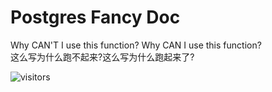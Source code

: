 # Postgres Fancy Doc

Why CAN'T I  use this function? Why CAN I use this function?  
这么写为什么跑不起来?这么写为什么跑起来了?


![visitors](https://visitor-badge.laobi.icu/badge?page_id=DreamingCats.postgres-fancy-doc)